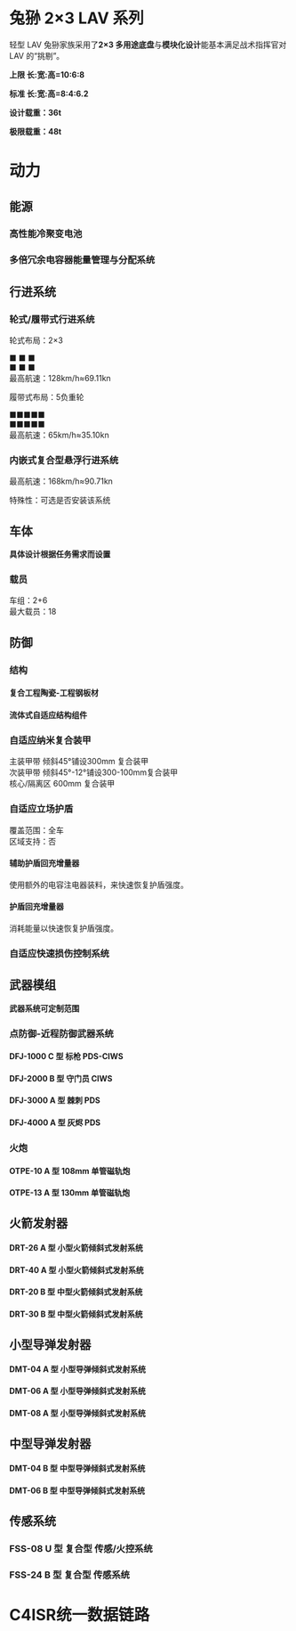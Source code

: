 # 兔狲 2×3 LAV 系列

轻型 LAV 兔狲家族采用了**2×3 多用途底盘**与**模块化设计**能基本满足战术指挥官对 LAV 的“挑剔”。

**上限 长:宽:高=10:6:8**

**标准 长:宽:高=8:4:6.2**

**设计载重：36t**

**极限载重：48t**

# 动力

## 能源

### 高性能冷聚变电池

### 多倍冗余电容器能量管理与分配系统

## 行进系统

### 轮式/履带式行进系统

轮式布局：2×3

■ ■      ■  
■ ■      ■   
最高航速：128km/h≈69.11kn



履带式布局：5负重轮

■■■■■  
■■■■■   
最高航速：65km/h≈35.10kn

### 内嵌式复合型悬浮行进系统

最高航速：168km/h≈90.71kn  

特殊性：可选是否安装该系统

## 车体

**具体设计根据任务需求而设置**

### 载员

车组：2+6  
最大载员：18



## 防御

### 结构

#### 复合工程陶瓷-工程钢板材

#### 流体式自适应结构组件



### 自适应纳米复合装甲

主装甲带 倾斜45°铺设300mm 复合装甲  
次装甲带 倾斜45°-12°铺设300-100mm复合装甲   
核心/隔离区 600mm 复合装甲   

### 自适应立场护盾

覆盖范围：全车  
区域支持：否  

#### 辅助护盾回充增量器

使用额外的电容注电器装料，来快速恢复护盾强度。

#### 护盾回充增量器

消耗能量以快速恢复护盾强度。

### 自适应快速损伤控制系统



## 武器模组

**武器系统可定制范围**

### 点防御-近程防御武器系统

#### DFJ-1000 C 型 标枪 PDS-CIWS

####  DFJ-2000 B 型 守门员 CIWS

#### DFJ-3000 A 型 棘刺 PDS

#### DFJ-4000 A 型 灰烬 PDS

### 火炮

#### OTPE-10 A 型 108mm 单管磁轨炮

#### OTPE-13 A 型 130mm 单管磁轨炮

## 火箭发射器

#### DRT-26 A 型 小型火箭倾斜式发射系统

#### DRT-40 A 型 小型火箭倾斜式发射系统

#### DRT-20 B 型 中型火箭倾斜式发射系统

#### DRT-30 B 型 中型火箭倾斜式发射系统

## 小型导弹发射器

#### DMT-04 A 型 小型导弹倾斜式发射系统

#### DMT-06 A 型 小型导弹倾斜式发射系统

#### DMT-08 A 型 小型导弹倾斜式发射系统

## 中型导弹发射器

#### DMT-04 B 型 中型导弹倾斜式发射系统

#### DMT-06 B 型 中型导弹倾斜式发射系统



## 传感系统

### FSS-08 U 型 复合型 传感/火控系统

### FSS-24 B 型 复合型 传感系统



#  C4ISR统一数据链路
